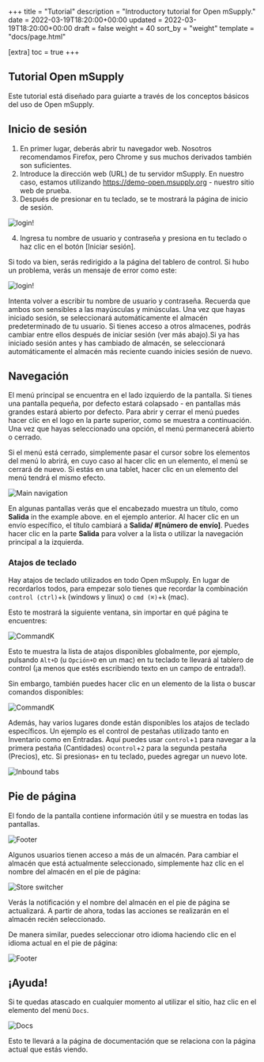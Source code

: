 +++
title = "Tutorial"
description = "Introductory tutorial for Open mSupply."
date = 2022-03-19T18:20:00+00:00
updated = 2022-03-19T18:20:00+00:00
draft = false
weight = 40
sort_by = "weight"
template = "docs/page.html"

[extra]
toc = true
+++

## Tutorial Open mSupply

Este tutorial está diseñado para guiarte a través de los conceptos básicos del uso de Open mSupply.

## Inicio de sesión

1. En primer lugar, deberás abrir tu navegador web. Nosotros recomendamos Firefox, pero Chrome y sus muchos derivados también son suficientes.
2. Introduce la dirección web (URL) de tu servidor mSupply. En nuestro caso, estamos utilizando https://demo-open.msupply.org - nuestro sitio web de prueba.
3. Después de presionar <enter> en tu teclado, se te mostrará la página de inicio de sesión.

![login!](images/log_in.png)

4. Ingresa tu nombre de usuario y contraseña y presiona <enter> en tu teclado o haz clic en el botón [Iniciar sesión].

Si todo va bien, serás redirigido a la página del tablero de control.
Si hubo un problema, verás un mensaje de error como este:

![login!](images/log_in_error.png)

Intenta volver a escribir tu nombre de usuario y contraseña. Recuerda que ambos son sensibles a las mayúsculas y minúsculas. Una vez que hayas iniciado sesión, se seleccionará automáticamente el almacén predeterminado de tu usuario. Si tienes acceso a otros almacenes, podrás cambiar entre ellos después de iniciar sesión (ver más abajo).Si ya has iniciado sesión antes y has cambiado de almacén, se seleccionará automáticamente el almacén más reciente cuando inicies sesión de nuevo.

## Navegación

El menú principal se encuentra en el lado izquierdo de la pantalla. Si tienes una pantalla pequeña, por defecto estará colapsado - en pantallas más grandes estará abierto por defecto.
Para abrir y cerrar el menú puedes hacer clic en el logo en la parte superior, como se muestra a continuación. Una vez que hayas seleccionado una opción, el menú permanecerá abierto o cerrado.

Si el menú está cerrado, simplemente pasar el cursor sobre los elementos del menú lo abrirá, en cuyo caso al hacer clic en un elemento, el menú se cerrará de nuevo. Si estás en una tablet, hacer clic en un elemento del menú tendrá el mismo efecto.

![Main navigation](images/main_nav.png)

En algunas pantallas verás que el encabezado muestra un título, como **Salida** in the example above. en el ejemplo anterior. Al hacer clic en un envío específico, el título cambiará a **Salida/ #[número de envío]**. Puedes hacer clic en la parte **Salida** para volver a la lista o utilizar la navegación principal a la izquierda.

### Atajos de teclado

Hay atajos de teclado utilizados en todo Open mSupply. En lugar de recordarlos todos, para empezar solo tienes que recordar la combinación `control (ctrl)`+`k` (windows y linux) o `cmd (⌘)`+`k` (mac).

Esto te mostrará la siguiente ventana, sin importar en qué página te encuentres:

![CommandK](images/cmd_k.png)

Esto te muestra la lista de atajos disponibles globalmente, por ejemplo, pulsando `Alt+D` (u `Opción+D` en un mac) en tu teclado te llevará al tablero de control (¡a menos que estés escribiendo texto en un campo de entrada!).

Sin embargo, también puedes hacer clic en un elemento de la lista o buscar comandos disponibles:

![CommandK](images/cmd_k_filtered.png)

Además, hay varios lugares donde están disponibles los atajos de teclado específicos. Un ejemplo es el control de pestañas utilizado tanto en Inventario como en Entradas. Aquí puedes usar `control`+`1` para navegar a la primera pestaña (Cantidades) o`control`+`2` para la segunda pestaña (Precios), etc. Si presionas`+` en tu teclado, puedes agregar un nuevo lote.

![Inbound tabs](images/is_edit_keyboard_shortcuts.png)

## Pie de página

El fondo de la pantalla contiene información útil y se muestra en todas las pantallas.

![Footer](images/footer.png)

Algunos usuarios tienen acceso a más de un almacén. Para cambiar el almacén que está actualmente seleccionado, simplemente haz clic en el nombre del almacén en el pie de página:

![Store switcher](images/store_switcher.gif)

Verás la notificación y el nombre del almacén en el pie de página se actualizará. A partir de ahora, todas las acciones se realizarán en el almacén recién seleccionado.

De manera similar, puedes seleccionar otro idioma haciendo clic en el idioma actual en el pie de página:

![Footer](images/footer_select_language.png)

## ¡Ayuda!

Si te quedas atascado en cualquier momento al utilizar el sitio, haz clic en el elemento del menú `Docs`.

![Docs](images/docs_nav.png)

Esto te llevará a la página de documentación que se relaciona con la página actual que estás viendo.
